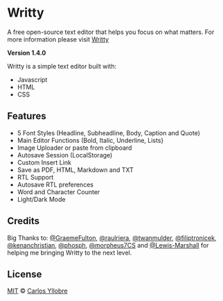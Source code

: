# Writty
A free open-source text editor that helps you focus on what matters.
For more information please visit [Writty](https://writtyapp.com/)

**Version 1.4.0**

Writty is a simple text editor built with:

* Javascript
* HTML
* CSS

## Features

* 5 Font Styles (Headline, Subheadline, Body, Caption and Quote)
* Main Editor Functions (Bold, Italic, Underline, Lists}
* Image Uploader or paste from clipboard
* Autosave Session (LocalStorage)
* Custom Insert Link
* Save as PDF, HTML, Markdown and TXT
* RTL Support
* Autosave RTL preferences
* Word and Character Counter 
* Light/Dark Mode

## Credits

Big Thanks to:
[@GraemeFulton](https://github.com/GraemeFulton), [@raulriera](https://github.com/raulriera), [@twanmulder](https://github.com/twanmulder), [@filiptronicek](https://github.com/filiptronicek), [@kenanchristian](https://github.com/kenanchristian), [@phosph](https://github.com/phosph), [@morpheus7CS](https://github.com/morpheus7CS) and [@Lewis-Marshall](https://github.com/Lewis-Marshall) for helping me bringing Writty to the next level.

## License
[MIT](https://opensource.org/licenses/MIT) © [Carlos Yllobre](https://iamcharlie.design/)
